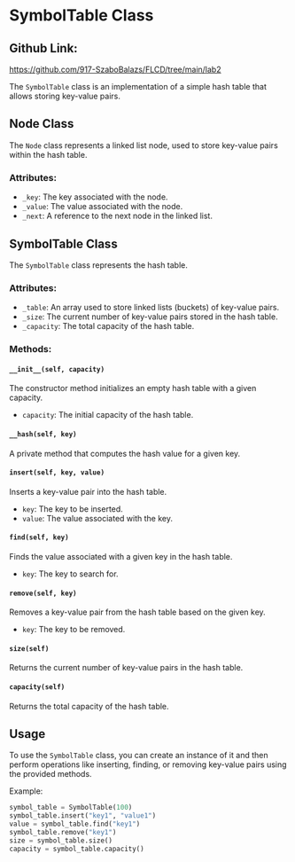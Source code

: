 # SymbolTable Class

## Github Link:
https://github.com/917-SzaboBalazs/FLCD/tree/main/lab2

The `SymbolTable` class is an implementation of a simple hash table that allows storing key-value pairs.

## Node Class

The `Node` class represents a linked list node, used to store key-value pairs within the hash table.

### Attributes:
- `_key`: The key associated with the node.
- `_value`: The value associated with the node.
- `_next`: A reference to the next node in the linked list.

## SymbolTable Class

The `SymbolTable` class represents the hash table.

### Attributes:
- `_table`: An array used to store linked lists (buckets) of key-value pairs.
- `_size`: The current number of key-value pairs stored in the hash table.
- `_capacity`: The total capacity of the hash table.

### Methods:

#### `__init__(self, capacity)`

The constructor method initializes an empty hash table with a given capacity.

- `capacity`: The initial capacity of the hash table.

#### `__hash(self, key)`

A private method that computes the hash value for a given key.

#### `insert(self, key, value)`

Inserts a key-value pair into the hash table.

- `key`: The key to be inserted.
- `value`: The value associated with the key.

#### `find(self, key)`

Finds the value associated with a given key in the hash table.

- `key`: The key to search for.

#### `remove(self, key)`

Removes a key-value pair from the hash table based on the given key.

- `key`: The key to be removed.

#### `size(self)`

Returns the current number of key-value pairs in the hash table.

#### `capacity(self)`

Returns the total capacity of the hash table.

## Usage

To use the `SymbolTable` class, you can create an instance of it and then perform operations like inserting, finding, or removing key-value pairs using the provided methods.

Example:

```python
symbol_table = SymbolTable(100)
symbol_table.insert("key1", "value1")
value = symbol_table.find("key1")
symbol_table.remove("key1")
size = symbol_table.size()
capacity = symbol_table.capacity()
